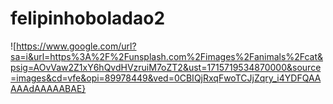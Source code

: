 # felipinhoboladao2 
![https://www.google.com/url?sa=i&url=https%3A%2F%2Funsplash.com%2Fimages%2Fanimals%2Fcat&psig=AOvVaw2Z1xY6hQvdHVzruiM7oZT2&ust=1715719534870000&source=images&cd=vfe&opi=89978449&ved=0CBIQjRxqFwoTCJjZqry_i4YDFQAAAAAdAAAAABAE}
